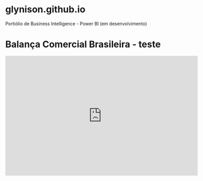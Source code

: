 # glynison.github.io
Portiólio de Business Intelligence - Power BI (em desenvolvimento)

# Balança Comercial Brasileira - teste
<iframe title="Balança Comercial" width="600" height="373.5" src="https://app.powerbi.com/view?r=eyJrIjoiN2NmMzUxMzgtODFhOS00MzI4LWI4ZDctNzg3OGJhNTc4NDI5IiwidCI6IjVjZWIxNDNhLWNjMWYtNDI4ZC04NWQwLTQ5ZjJlMDU2YmZmZCIsImMiOjN9&pageName=ReportSection8cffc083aec074e71a8b" frameborder="0" allowFullScreen="true"></iframe>
